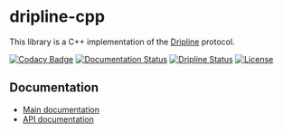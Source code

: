 # dripline-cpp

This library is a C++ implementation of the [Dripline](http://www.project8.org/dripline) protocol. 

[![Codacy Badge](https://api.codacy.com/project/badge/Grade/307537158b42464ea03df291d0f67068)](https://www.codacy.com/app/driplineorg/dripline-cpp?utm_source=github.com&amp;utm_medium=referral&amp;utm_content=driplineorg/dripline-cpp&amp;utm_campaign=Badge_Grade)
[![Documentation Status](https://readthedocs.org/projects/dripline-cpp/badge/?version=stable)](http://dripline-cpp.readthedocs.io/en/stable/?badge=stable)
[![Dripline Status](https://img.shields.io/badge/dripline-2.1.1-blue.svg)](https://img.shields.io/badge/dripline-2.1.1-blue.svg)
[![License](https://img.shields.io/badge/License-Apache%202.0-blue.svg)](https://opensource.org/licenses/Apache-2.0)

## Documentation

* [Main documentation](http://www.project8.org/dripline-cpp)
* [API documentation](http://dripline-cpp.readthedocs.io/en/stable/_static/index.html)
